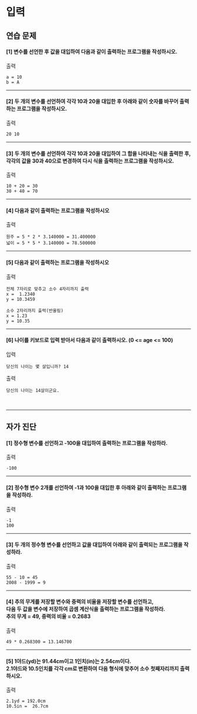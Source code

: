 # 입력

## 연습 문제

#### [1] 변수를 선언한 후 값을 대입하여 다음과 같이 출력하는 프로그램을 작성하시오.

출력
```
a = 10
b = A
```
---
#### [2] 두 개의 변수를 선언하여 각각 10과 20을 대입한 후 아래와 같이 숫자를 바꾸어 출력하는 프로그램을 작성하시오.

출력
```
20 10
```
---
#### [3] 두 개의 변수를 선언하여 각각 10과 20을 대입하여 그 합을 나타내는 식을 출력한 후,<br>각각의 값을 30과 40으로 변경하여 다시 식을 출력하는 프로그램을 작성하시오. 

출력
```
10 + 20 = 30
30 + 40 = 70
```
---
#### [4] 다음과 같이 출력하는 프로그램을 작성하시오

출력
```
원주 = 5 * 2 * 3.140000 = 31.400000
넓이 = 5 * 5 * 3.140000 = 78.500000
```
---
#### [5] 다음과 같이 출력하는 프로그램을 작성하시오

출력
```
전체 7자리로 맞추고 소수 4자리까지 출력
x =  1.2340
y = 10.3459

소수 2자리까지 출력(반올림)
x = 1.23
y = 10.35
```
---
#### [6] 나이를 키보드로 입력 받아서 다음과 같이 출력하시오. (0 <= age <= 100)

입력
```
당신의 나이는 몇 살입니까? 14
```
출력
```
당신의 나이는 14살이군요.
```

<br>

---
## 자가 진단

#### [1] 정수형 변수를 선언하고 -100을 대입하여 출력하는 프로그램을 작성하라.

출력
```
-100
```
---
#### [2] 정수형 변수 2개를 선언하여 -1과 100을 대입한 후 아래와 같이 출력하는 프로그램을 작성하라.

출력
```
-1
100
```
---
#### [3] 두 개의 정수형 변수를 선언하고 값을 대입하여 아래와 같이 출력되는 프로그램을 작성하라.

출력
```
55 - 10 = 45
2008 - 1999 = 9
```
---
#### [4] 추의 무게를 저장할 변수와 중력의 비율을 저장할 변수를 선언하고,<br>다음 두 값을 변수에 저장하여 곱셈 계산식을 출력하는 프로그램을 작성하라.<br>추의 무게 = 49, 중력의 비율 = 0.2683

출력
```
49 * 0.268300 = 13.146700
```
---
#### [5] 1야드(yd)는 91.44cm이고 1인치(in)는 2.54cm이다.<br>2.1야드와 10.5인치를 각각 cm로 변환하여 다음 형식에 맞추어 소수 첫째자리까지 출력하시오.

출력
```
2.1yd = 192.0cm
10.5in =  26.7cm
```